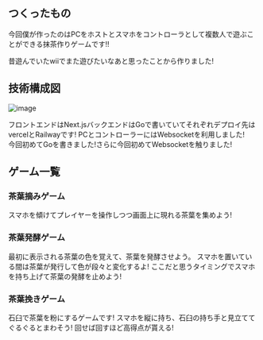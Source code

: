 ## つくったもの
今回僕が作ったのはPCをホストとスマホをコントローラとして複数人で遊ぶことができる抹茶作りゲームです!!

昔遊んでいたwiiでまた遊びたいなあと思ったことから作りました!

## 技術構成図
![image](https://ptera-publish.topaz.dev/project/01JPP5NN8SFZ5BDFT2VZMJ37QS.png)

フロントエンドはNext.jsバックエンドはGoで書いていてそれぞれデプロイ先はvercelとRailwayです!
PCとコントローラーにはWebsocketを利用しました!                
今回初めてGoを書きました!さらに今回初めてWebsocketを触りました!                                                    

## ゲーム一覧

### 茶葉摘みゲーム
スマホを傾けてプレイヤーを操作しつつ画面上に現れる茶葉を集めよう!

### 茶葉発酵ゲーム
最初に表示される茶葉の色を覚えて、茶葉を発酵させよう。
スマホを置いている間は茶葉が発行して色が段々と変化するよ!
ここだと思うタイミングでスマホを持ち上げて茶葉の発酵を止めよう!   

### 茶葉挽きゲーム
石臼で茶葉を粉にするゲームです!
スマホを縦に持ち、石臼の持ち手と見立ててぐるぐるとまわそう!
回せば回すほど高得点が貰える!
